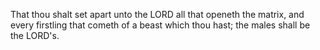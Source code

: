 That thou shalt set apart unto the LORD all that openeth the matrix, and every firstling that cometh of a beast which thou hast; the males shall be the LORD's.
